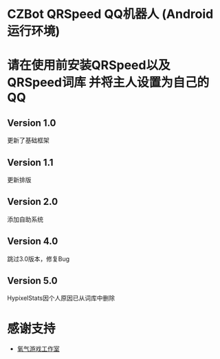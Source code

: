 # CZBot QRSpeed QQ机器人 (Android运行环境)
# 请在使用前安装QRSpeed以及QRSpeed词库 并将主人设置为自己的QQ
## Version 1.0 
更新了基础框架
## Version 1.1
更新排版
## Version 2.0
添加自助系统
## Version 4.0
跳过3.0版本，修复Bug
## Version 5.0
HypixelStats因个人原因已从词库中删除

# 感谢支持
- [氧气游戏工作室](www.mcoxygen.top)
